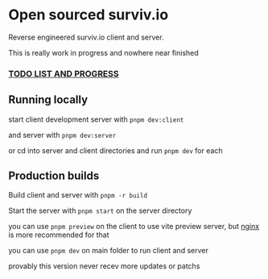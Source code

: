 # Open sourced surviv.io
Reverse engineered surviv.io client and server.

This is really work in progress and nowhere near finished

### [TODO LIST AND PROGRESS](./TODO.md)

## Running locally

start client development server with `pnpm dev:client`

and server with `pnpm dev:server`

or cd into server and client directories and run `pnpm dev` for each

## Production builds
Build client and server with `pnpm -r build`

Start the server with `pnpm start` on the server directory

you can use `pnpm preview` on the client to use vite preview server, but [nginx](https://nginx.org) is more recommended for that

you can use `pnpm dev` on main folder to run client and server

provably this version never recev more updates or patchs